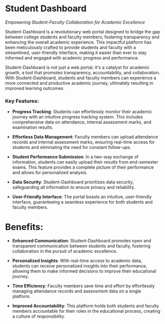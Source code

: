 # Student Dashboard
<i>Empowering Student-Faculty Collaboration for Academic Excellence</i>

Student-Dashboard is a revolutionary web portal designed to bridge the gap between college students and faculty members, fostering transparency and enhancing the overall academic experience. This impactful platform has been meticulously crafted to provide students and faculty with a streamlined, user-friendly interface, making it easier than ever to stay informed and engaged with academic progress and performance.

Student-Dashboard is not just a web portal; it's a catalyst for academic growth, a tool that promotes transparency, accountability, and collaboration. With Student-Dashboard, students and faculty members can experience a more connected and productive academic journey, ultimately resulting in improved learning outcomes.


### Key Features:

* <b>Progress Tracking</b>: Students can effortlessly monitor their academic journey with an intuitive progress tracking system. This includes comprehensive data on attendance, internal assessment marks, and examination results.

* <b>Effortless Data Management</b>: Faculty members can upload attendance records and internal assessment marks, ensuring real-time access for students and eliminating the need for constant follow-ups.

* <b>Student Performance Submission</b>: In a two-way exchange of information, students can easily upload their results from end-semester exams. This feature provides a complete picture of their performance and allows for personalized analysis.

* <b>Data Security</b>: Student-Dashboard prioritizes data security, safeguarding all information to ensure privacy and reliability.

* <b>User-Friendly Interface</b>: The portal boasts an intuitive, user-friendly interface, guaranteeing a seamless experience for both students and faculty members.

# Benefits:

* <b>Enhanced Communication</b>: Student-Dashboard promotes open and transparent communication between students and faculty, fostering collaboration in the pursuit of academic excellence.

* <b>Personalized Insights</b>: With real-time access to academic data, students can receive personalized insights into their performance, allowing them to make informed decisions to improve their educational journey.

* <b>Time Efficiency</b>: Faculty members save time and effort by effortlessly managing attendance records and assessment data on a single platform.

* <b>Improved Accountability</b>: This platform holds both students and faculty members accountable for their roles in the educational process, creating a culture of responsibility.